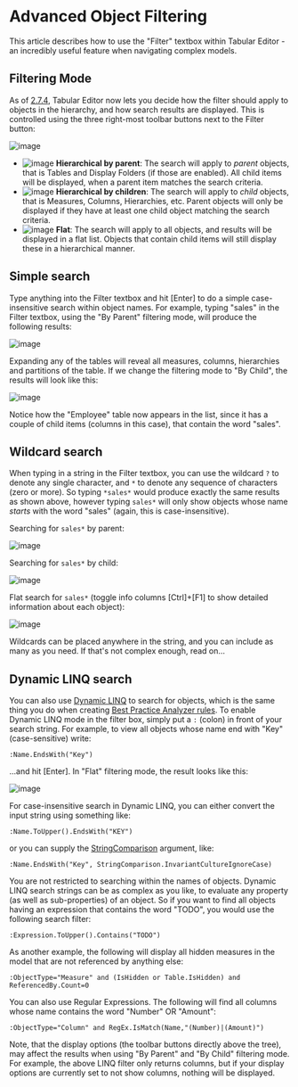 ﻿# Advanced Object Filtering

This article describes how to use the "Filter" textbox within Tabular Editor - an incredibly useful feature when navigating complex models.

## Filtering Mode
As of [2.7.4](https://github.com/TabularEditor/TabularEditor/releases/tag/2.7.4), Tabular Editor now lets you decide how the filter should apply to objects in the hierarchy, and how search results are displayed. This is controlled using the three right-most toolbar buttons next to the Filter button:

![image](https://user-images.githubusercontent.com/8976200/46567931-08a4b480-c93d-11e8-96fd-e197e87a0587.png)

* ![image](https://user-images.githubusercontent.com/8976200/46567944-44d81500-c93d-11e8-91e2-d9822078dba7.png) **Hierarchical by parent**: The search will apply to _parent_ objects, that is Tables and Display Folders (if those are enabled). All child items will be displayed, when a parent item matches the search criteria.
* ![image](https://user-images.githubusercontent.com/8976200/46567940-2ffb8180-c93d-11e8-9fba-84fbb79b6bb3.png) **Hierarchical by children**: The search will apply to _child_ objects, that is Measures, Columns, Hierarchies, etc. Parent objects will only be displayed if they have at least one child object matching the search criteria.
* ![image](https://user-images.githubusercontent.com/8976200/46567941-37bb2600-c93d-11e8-9c02-86502f41bce8.png) **Flat**: The search will apply to all objects, and results will be displayed in a flat list. Objects that contain child items will still display these in a hierarchical manner.

## Simple search
Type anything into the Filter textbox and hit [Enter] to do a simple case-insensitive search within object names. For example, typing "sales" in the Filter textbox, using the "By Parent" filtering mode, will produce the following results:

![image](https://user-images.githubusercontent.com/8976200/46568002-5f5ebe00-c93e-11e8-997b-7f89dfd92076.png)

Expanding any of the tables will reveal all measures, columns, hierarchies and partitions of the table. If we change the filtering mode to "By Child", the results will look like this:

![image](https://user-images.githubusercontent.com/8976200/46568016-9f25a580-c93e-11e8-9bc2-c0a16a890256.png)

Notice how the "Employee" table now appears in the list, since it has a couple of child items (columns in this case), that contain the word "sales".

## Wildcard search
When typing in a string in the Filter textbox, you can use the wildcard `?` to denote any single character, and `*` to denote any sequence of characters (zero or more). So typing `*sales*` would produce exactly the same results as shown above, however typing `sales*` will only show objects whose name _starts_ with the word "sales" (again, this is case-insensitive).

Searching for `sales*` by parent:

![image](https://user-images.githubusercontent.com/8976200/46568043-19eec080-c93f-11e8-8d81-2a6214bfa572.png)

Searching for `sales*` by child:

![image](https://user-images.githubusercontent.com/8976200/46568117-f9733600-c93f-11e8-96ab-f87769b8097c.png)

Flat search for `sales*` (toggle info columns [Ctrl]+[F1] to show detailed information about each object):

![image](https://user-images.githubusercontent.com/8976200/46568118-042dcb00-c940-11e8-82d1-516207450559.png)

Wildcards can be placed anywhere in the string, and you can include as many as you need. If that's not complex enough, read on...

## Dynamic LINQ search
You can also use [Dynamic LINQ](https://github.com/kahanu/System.Linq.Dynamic/wiki/Dynamic-Expressions) to search for objects, which is the same thing you do when creating [Best Practice Analyzer rules](/Best-Practice-Analyzer). To enable Dynamic LINQ mode in the filter box, simply put a `:` (colon) in front of your search string. For example, to view all objects whose name end with "Key" (case-sensitive) write:

```
:Name.EndsWith("Key")
```

...and hit [Enter]. In "Flat" filtering mode, the result looks like this:

![image](https://user-images.githubusercontent.com/8976200/46568130-33dcd300-c940-11e8-903c-193e1acde0ad.png)

For case-insensitive search in Dynamic LINQ, you can either convert the input string using something like:

```
:Name.ToUpper().EndsWith("KEY")
```

or you can supply the [StringComparison](https://docs.microsoft.com/en-us/dotnet/api/system.string.endswith?view=netframework-4.7.2#System_String_EndsWith_System_String_System_StringComparison_) argument, like:

```
:Name.EndsWith("Key", StringComparison.InvariantCultureIgnoreCase)
```

You are not restricted to searching within the names of objects. Dynamic LINQ search strings can be as complex as you like, to evaluate any property (as well as sub-properties) of an object. So if you want to find all objects having an expression that contains the word "TODO", you would use the following search filter:

```
:Expression.ToUpper().Contains("TODO")
```

As another example, the following will display all hidden measures in the model that are not referenced by anything else:

```
:ObjectType="Measure" and (IsHidden or Table.IsHidden) and ReferencedBy.Count=0
````

You can also use Regular Expressions. The following will find all columns whose name contains the word "Number" OR "Amount":

```
:ObjectType="Column" and RegEx.IsMatch(Name,"(Number)|(Amount)")
```

Note, that the display options (the toolbar buttons directly above the tree), may affect the results when using "By Parent" and "By Child" filtering mode. For example, the above LINQ filter only returns columns, but if your display options are currently set to not show columns, nothing will be displayed.
